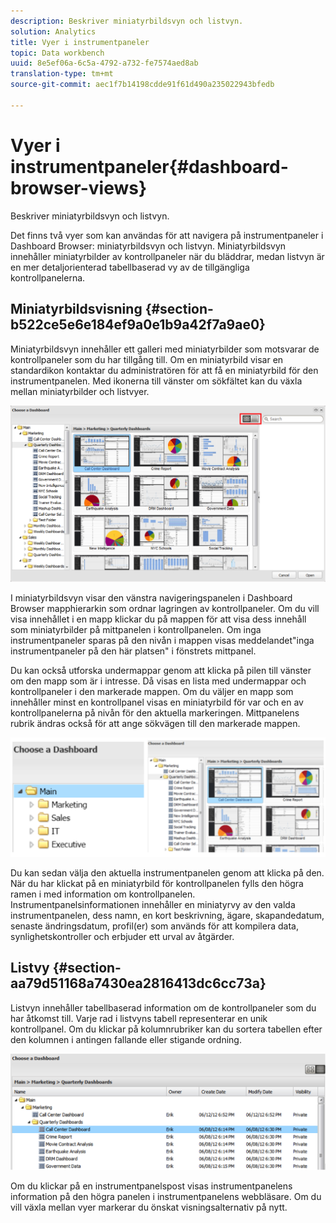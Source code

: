 ```yaml
---
description: Beskriver miniatyrbildsvyn och listvyn.
solution: Analytics
title: Vyer i instrumentpaneler
topic: Data workbench
uuid: 8e5ef06a-6c5a-4792-a732-fe7574aed8ab
translation-type: tm+mt
source-git-commit: aec1f7b14198cdde91f61d490a235022943bfedb

---
```



# Vyer i instrumentpaneler{#dashboard-browser-views}

Beskriver miniatyrbildsvyn och listvyn.

Det finns två vyer som kan användas för att navigera på instrumentpaneler i Dashboard Browser: miniatyrbildsvyn och listvyn. Miniatyrbildsvyn innehåller miniatyrbilder av kontrollpaneler när du bläddrar, medan listvyn är en mer detaljorienterad tabellbaserad vy av de tillgängliga kontrollpanelerna.

## Miniatyrbildsvisning {#section-b522ce5e6e184ef9a0e1b9a42f7a9ae0}

Miniatyrbildsvyn innehåller ett galleri med miniatyrbilder som motsvarar de kontrollpaneler som du har tillgång till. Om en miniatyrbild visar en standardikon kontaktar du administratören för att få en miniatyrbild för den instrumentpanelen. Med ikonerna till vänster om sökfältet kan du växla mellan miniatyrbilder och listvyer.

![](assets/thumbnail.png)

I miniatyrbildsvyn visar den vänstra navigeringspanelen i Dashboard Browser mapphierarkin som ordnar lagringen av kontrollpaneler. Om du vill visa innehållet i en mapp klickar du på mappen för att visa dess innehåll som miniatyrbilder på mittpanelen i kontrollpanelen. Om inga instrumentpaneler sparas på den nivån i mappen visas meddelandet&quot;inga instrumentpaneler på den här platsen&quot; i fönstrets mittpanel.

Du kan också utforska undermappar genom att klicka på pilen till vänster om den mapp som är i intresse. Då visas en lista med undermappar och kontrollpaneler i den markerade mappen. Om du väljer en mapp som innehåller minst en kontrollpanel visas en miniatyrbild för var och en av kontrollpanelerna på nivån för den aktuella markeringen. Mittpanelens rubrik ändras också för att ange sökvägen till den markerade mappen.

![](assets/choose_a_dashboard2.png)

Du kan sedan välja den aktuella instrumentpanelen genom att klicka på den. När du har klickat på en miniatyrbild för kontrollpanelen fylls den högra ramen i med information om kontrollpanelen. Instrumentpanelsinformationen innehåller en miniatyrvy av den valda instrumentpanelen, dess namn, en kort beskrivning, ägare, skapandedatum, senaste ändringsdatum, profil(er) som används för att kompilera data, synlighetskontroller och erbjuder ett urval av åtgärder.

## Listvy {#section-aa79d51168a7430ea2816413dc6cc73a}

Listvyn innehåller tabellbaserad information om de kontrollpaneler som du har åtkomst till. Varje rad i listvyns tabell representerar en unik kontrollpanel. Om du klickar på kolumnrubriker kan du sortera tabellen efter den kolumnen i antingen fallande eller stigande ordning.

![](assets/list_view.png)

Om du klickar på en instrumentpanelspost visas instrumentpanelens information på den högra panelen i instrumentpanelens webbläsare. Om du vill växla mellan vyer markerar du önskat visningsalternativ på nytt.
